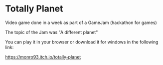 # Totally Planet

Video game done in a week as part of a GameJam (hackathon for games)

The topic of the Jam was "A different planet"

You can play it in your browser or download it for windows in the following link:

https://monro93.itch.io/totally-planet
